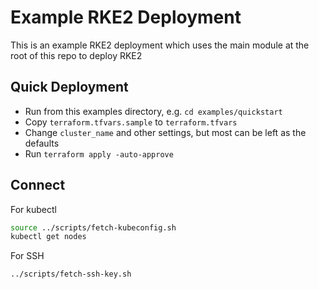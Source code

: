 # Example RKE2 Deployment

This is an example RKE2 deployment which uses the main module at the root of this repo to deploy RKE2

## Quick Deployment

- Run from this examples directory, e.g. `cd examples/quickstart`
- Copy `terraform.tfvars.sample` to `terraform.tfvars` 
- Change `cluster_name` and other settings, but most can be left as the defaults 
- Run `terraform apply -auto-approve`

## Connect 

For kubectl

```bash
source ../scripts/fetch-kubeconfig.sh
kubectl get nodes
```

For SSH

```bash
../scripts/fetch-ssh-key.sh
```